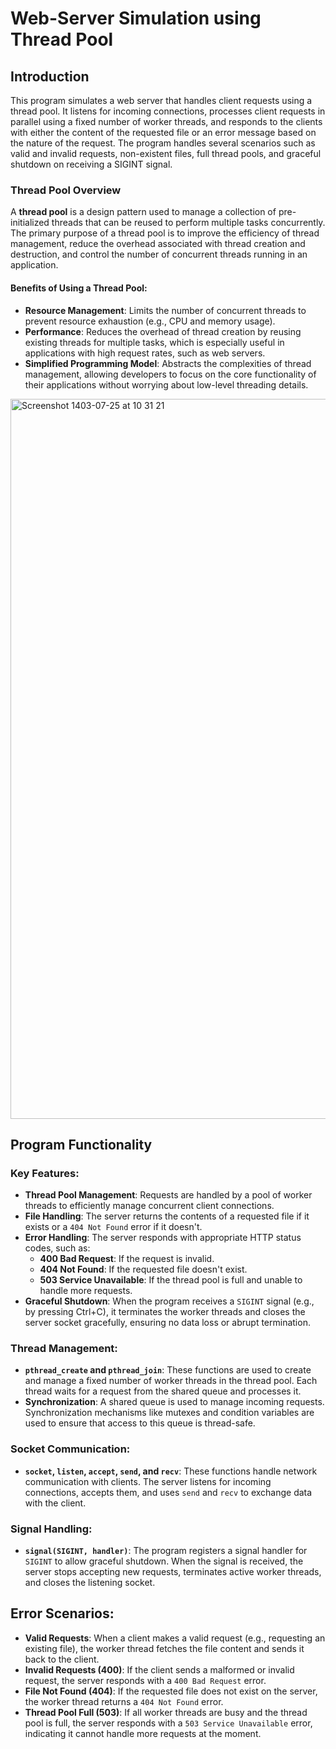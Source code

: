 # Web-Server Simulation using Thread Pool

## Introduction
This program simulates a web server that handles client requests using a thread pool. It listens for incoming connections, processes client requests in parallel using a fixed number of worker threads, and responds to the clients with either the content of the requested file or an error message based on the nature of the request. The program handles several scenarios such as valid and invalid requests, non-existent files, full thread pools, and graceful shutdown on receiving a SIGINT signal.

### Thread Pool Overview
A **thread pool** is a design pattern used to manage a collection of pre-initialized threads that can be reused to perform multiple tasks concurrently. The primary purpose of a thread pool is to improve the efficiency of thread management, reduce the overhead associated with thread creation and destruction, and control the number of concurrent threads running in an application.

#### Benefits of Using a Thread Pool:
- **Resource Management**: Limits the number of concurrent threads to prevent resource exhaustion (e.g., CPU and memory usage).
- **Performance**: Reduces the overhead of thread creation by reusing existing threads for multiple tasks, which is especially useful in applications with high request rates, such as web servers.
- **Simplified Programming Model**: Abstracts the complexities of thread management, allowing developers to focus on the core functionality of their applications without worrying about low-level threading details.

<img width="1152" alt="Screenshot 1403-07-25 at 10 31 21" src="https://github.com/user-attachments/assets/13919dc8-5d40-4459-a25e-26a1554b1d8c">


## Program Functionality

### Key Features:
- **Thread Pool Management**: Requests are handled by a pool of worker threads to efficiently manage concurrent client connections.
- **File Handling**: The server returns the contents of a requested file if it exists or a `404 Not Found` error if it doesn't.
- **Error Handling**: The server responds with appropriate HTTP status codes, such as:
  - **400 Bad Request**: If the request is invalid.
  - **404 Not Found**: If the requested file doesn't exist.
  - **503 Service Unavailable**: If the thread pool is full and unable to handle more requests.
- **Graceful Shutdown**: When the program receives a `SIGINT` signal (e.g., by pressing Ctrl+C), it terminates the worker threads and closes the server socket gracefully, ensuring no data loss or abrupt termination.

### Thread Management:
- **`pthread_create` and `pthread_join`**: These functions are used to create and manage a fixed number of worker threads in the thread pool. Each thread waits for a request from the shared queue and processes it.
- **Synchronization**: A shared queue is used to manage incoming requests. Synchronization mechanisms like mutexes and condition variables are used to ensure that access to this queue is thread-safe.

### Socket Communication:
- **`socket`, `listen`, `accept`, `send`, and `recv`**: These functions handle network communication with clients. The server listens for incoming connections, accepts them, and uses `send` and `recv` to exchange data with the client.

### Signal Handling:
- **`signal(SIGINT, handler)`**: The program registers a signal handler for `SIGINT` to allow graceful shutdown. When the signal is received, the server stops accepting new requests, terminates active worker threads, and closes the listening socket.

## Error Scenarios:
- **Valid Requests**: When a client makes a valid request (e.g., requesting an existing file), the worker thread fetches the file content and sends it back to the client.
- **Invalid Requests (400)**: If the client sends a malformed or invalid request, the server responds with a `400 Bad Request` error.
- **File Not Found (404)**: If the requested file does not exist on the server, the worker thread returns a `404 Not Found` error.
- **Thread Pool Full (503)**: If all worker threads are busy and the thread pool is full, the server responds with a `503 Service Unavailable` error, indicating it cannot handle more requests at the moment.

